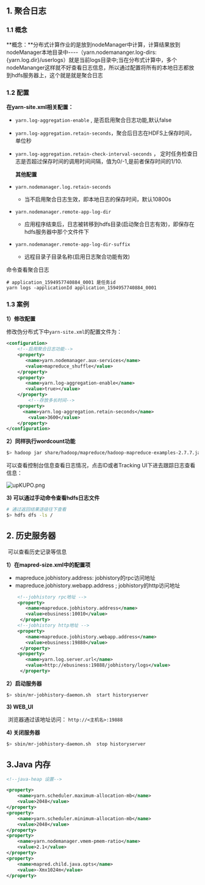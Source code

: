 

## 1. 聚合日志

### 1.1 概念

**概念：**分布式计算作业的是放到nodeManager中计算，计算结果放到nodeManager本地目录中----（yarn.nodemananger.log-dirs:{yarn.log.dir}/userlogs）就是当前logs目录中;当在分布式计算中，多个nodeMananger这样就不好查看日志信息，所以通过配置将所有的本地日志都放到hdfs服务器上，这个就是就是聚合日志



### 1.2 配置

**在yarn-site.xml相关配置：**

- `yarn.log-aggregation-enable`  , 是否启用聚合日志功能,默认false
- `yarn.log-aggregation.retain-seconds`，聚合后日志在HDFS上保存时间，单位秒
- `yarn.log-aggregation.retain-check-interval-seconds` ， 定时任务检查日志是否超过保存时间的调用时间间隔，值为0/-1,是前者保存时间的1/10.

   **其他配置**

- `yarn.nodemanager.log.retain-seconds`
  
  - 当不启用聚合日志生效，即本地日志的保存时间，默认10800s
- `yarn.nodemanager.remote-app-log-dir`
  
  - 应用程序结束后，日志被转移到hdfs目录(启动聚合日志有效)，即保存在hdfs服务器中那个文件件下
- `yarn.nodemanager.remote-app-log-dir-suffix`
  
  - 远程目录子目录名称(启用日志聚合功能有效)



命令查看聚合日志

```shell
# application_1594957740884_0001 是任务id
yarn logs -applicationId application_1594957740884_0001
```





### 1.3 案例

**1）修改配置**

修改伪分布式下中`yarn-site.xml`的配置文件为：

```xml
<configuration>
    <!--启用聚合日志功能-->
    <property>
       <name>yarn.nodemanager.aux-services</name>
       <value>mapreduce_shuffle</value>
    </property>
    <property>
       <name>yarn.log-aggregation-enable</name>
       <value>true></value>
    </property>
        <!--存放多长时间-->
    <property>
      <name>yarn.log-aggregation.retain-seconds</name>
        <value>3600</value>
    </property>
</configuration>
```

**2）同样执行wordcount功能**

```bash
$> hadoop jar share/hadoop/mapreduce/hadoop-mapreduce-examples-2.7.7.jar wordcount file:/usr/local/hadoop/NOTICE.txt  file:/usr/local/hadoop/output
```

   可以查看控制台信息查看日志情况，点击ID或者Tracking UI下进去跟踪日志查看信息：

![upKUPO.png](https://s2.ax1x.com/2019/09/22/upKUPO.png)

**3) 可以通过手动命令查看hdfs日志文件**

```bash
# 通过返回结果逐级往下查看
$> hdfs dfs -ls /
```



## 2. 历史服务器

​	可以查看历史记录等信息

**1）在mapred-size.xml中的配置项**

- mapreduce.jobhistory.address:  jobhistory的rpc访问地址
- mapreduce.jobhistory.webapp.address     ; jobhistory的http访问地址

```xml
	<!--jobhistory rpc地址 -->    
	<property>
       <name>mapreduce.jobhistory.address</name>
       <value>ebusiness:10010</value>
     </property>
	<!--jobhistory http地址 -->   
    <property>
       <name>mapreduce.jobhistory.webapp.address</name>
       <value>ebusiness:19888</value>
     </property>
    <property>
       <name>yarn.log.server.url</name>
       <value>http://ebusiness:19888/jobhistory/logs</value>
     </property>
```



**2）启动服务器**

```bash
$> sbin/mr-jobhistory-daemon.sh  start historyserver
```

**3) WEB_UI**

​	浏览器通过该地址访问：	`http://<主机名>:19888`

**4) 关闭服务器**

```bash
$> sbin/mr-jobhistory-daemon.sh  stop historyserver
```



## 3.Java 内存

```xml
<!--java-heap 设置-->

<property>
	<name>yarn.scheduler.maximum-allocation-mb</name>
	<value>2048</value>
</property>
<property>
  	<name>yarn.scheduler.minimum-allocation-mb</name>
  	<value>2048</value>
</property>
<property>
	<name>yarn.nodemanager.vmem-pmem-ratio</name>
	<value>2.1</value>
</property>
<property>
	<name>mapred.child.java.opts</name>
	<value>-Xmx1024m</value>
</property>
```

